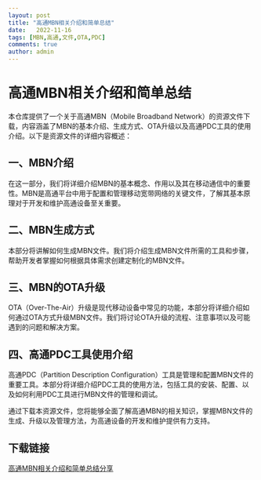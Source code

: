 ```yaml
---
layout: post
title: "高通MBN相关介绍和简单总结"
date:   2022-11-16
tags: [MBN,高通,文件,OTA,PDC]
comments: true
author: admin
---
```

# 高通MBN相关介绍和简单总结

本仓库提供了一个关于高通MBN（Mobile Broadband Network）的资源文件下载，内容涵盖了MBN的基本介绍、生成方式、OTA升级以及高通PDC工具的使用介绍。以下是资源文件的详细内容概述：

## 一、MBN介绍
在这一部分，我们将详细介绍MBN的基本概念、作用以及其在移动通信中的重要性。MBN是高通平台中用于配置和管理移动宽带网络的关键文件，了解其基本原理对于开发和维护高通设备至关重要。

## 二、MBN生成方式
本部分将讲解如何生成MBN文件。我们将介绍生成MBN文件所需的工具和步骤，帮助开发者掌握如何根据具体需求创建定制化的MBN文件。

## 三、MBN的OTA升级
OTA（Over-The-Air）升级是现代移动设备中常见的功能，本部分将详细介绍如何通过OTA方式升级MBN文件。我们将讨论OTA升级的流程、注意事项以及可能遇到的问题和解决方案。

## 四、高通PDC工具使用介绍
高通PDC（Partition Description Configuration）工具是管理和配置MBN文件的重要工具。本部分将详细介绍PDC工具的使用方法，包括工具的安装、配置、以及如何利用PDC工具进行MBN文件的管理和调试。

通过下载本资源文件，您将能够全面了解高通MBN的相关知识，掌握MBN文件的生成、升级以及管理方法，为高通设备的开发和维护提供有力支持。

## 下载链接

[高通MBN相关介绍和简单总结分享](https://pan.quark.cn/s/a936b75f679f)